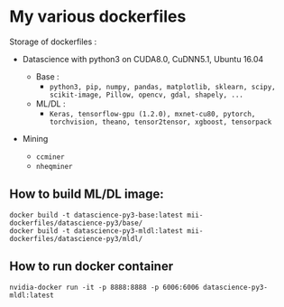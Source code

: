 # My various dockerfiles

Storage of dockerfiles :

- Datascience with python3 on CUDA8.0, CuDNN5.1, Ubuntu 16.04  
  - Base :
    - `python3, pip, numpy, pandas, matplotlib, sklearn, scipy, scikit-image, Pillow, opencv, gdal, shapely, ...`
  - ML/DL :
    - `Keras, tensorflow-gpu (1.2.0), mxnet-cu80, pytorch, torchvision, theano, tensor2tensor, xgboost, tensorpack`

- Mining
  - `ccminer`
  - `nheqminer`

## How to build ML/DL image:

```
docker build -t datascience-py3-base:latest mii-dockerfiles/datascience-py3/base/
docker build -t datascience-py3-mldl:latest mii-dockerfiles/datascience-py3/mldl/
```

## How to run docker container

```
nvidia-docker run -it -p 8888:8888 -p 6006:6006 datascience-py3-mldl:latest
```
